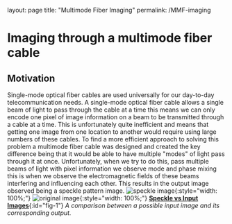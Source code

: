 layout: page
title: "Multimode Fiber Imaging"
permalink: /MMF-imaging

# Imaging through a multimode fiber cable 
## Motivation
Single-mode optical fiber cables are used universally for our day-to-day telecommunication needs. A single-mode optical fiber cable allows a single beam of  light to pass through the cable at a time this means we can only encode one pixel of image information on a beam to be transmitted through a cable at a time. This is unfortunately quite inefficient and means that getting one image from one location to another would require using large numbers of these cables. To find a more efficient approach to solving this problem a multimode fiber cable was designed and created the key difference being that it would be able to have multiple "modes" of light pass through it at once. Unfortunately, when we try to do this, pass multiple  beams of light with pixel information we observe mode and phase mixing this is when we observe the electromagnetic fields of these beams interfering and influencing each other. This results in the output image observed being a speckle pattern image.
![speckle image]({{EugeneSegbefia.github.io}}/figures/Speckle_pattern.png){:style="width: 100%;"}
![original image]({{EugeneSegbefia.github.io}}/figures/originalImage.png){:style="width: 100%;"}
[**Speckle vs Input Images**](#fig-1){:id="fig-1"}
*A comparison between a possible input image and its corresponding output.*
